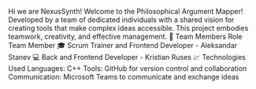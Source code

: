 Hi we are NexusSynth!
Welcome to the Philosophical Argument Mapper! Developed by a team of dedicated individuals with a shared vision for creating tools that make complex ideas accessible. This project embodies teamwork, creativity, and effective management.
👥 Team Members
Role	Team Member
🎓 Scrum Trainer and Frontend Developer -	Aleksandar Stanev
💻 Back and Frontend Developer	- Kristian Ruses
📈 Technologies Used
Languages: C++
Tools: GitHub for version control and collaboration
Communication: Microsoft Teams to communicate and exchange ideas
